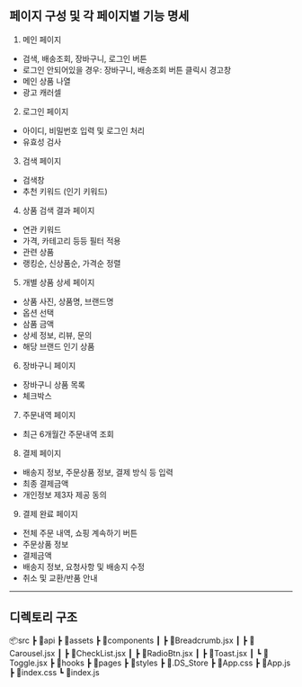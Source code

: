 ## 페이지 구성 및 각 페이지별 기능 명세

1. 메인 페이지

- 검색, 배송조회, 장바구니, 로그인 버튼
- 로그인 안되어있을 경우: 장바구니, 배송조회 버튼 클릭시 경고창
- 메인 상품 나열
- 광고 캐러셀

2. 로그인 페이지

- 아이디, 비밀번호 입력 및 로그인 처리
- 유효성 검사

3. 검색 페이지

- 검색창
- 추천 키워드 (인기 키워드)

4. 상품 검색 결과 페이지

- 연관 키워드
- 가격, 카테고리 등등 필터 적용
- 관련 상품
- 랭킹순, 신상품순, 가격순 정렬

5. 개별 상품 상세 페이지

- 상품 사진, 상품명, 브랜드명
- 옵션 선택
- 삼품 금액
- 상세 정보, 리뷰, 문의
- 해당 브랜드 인기 상품

6. 장바구니 페이지

- 장바구니 상품 목록
- 체크박스

7. 주문내역 페이지

- 최근 6개월간 주문내역 조회

8. 결제 페이지

- 배송지 정보, 주문상품 정보, 결제 방식 등 입력
- 최종 결제금액
- 개인정보 제3자 제공 동의

9. 결제 완료 페이지

- 전체 주문 내역, 쇼핑 계속하기 버튼
- 주문상품 정보
- 결제금액
- 배송지 정보, 요청사항 및 배송지 수정
- 취소 및 교환/반품 안내

---

## 디렉토리 구조

📦src
┣ 📂api
┣ 📂assets
┣ 📂components
┃ ┣ 📜Breadcrumb.jsx
┃ ┣ 📜Carousel.jsx
┃ ┣ 📜CheckList.jsx
┃ ┣ 📜RadioBtn.jsx
┃ ┣ 📜Toast.jsx
┃ ┗ 📜Toggle.jsx
┣ 📂hooks
┣ 📂pages
┣ 📂styles
┣ 📜.DS_Store
┣ 📜App.css
┣ 📜App.js
┣ 📜index.css
┗ 📜index.js
